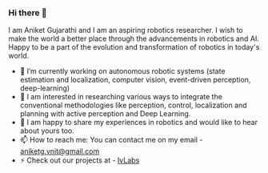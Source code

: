 ### Hi there 👋

<!--
**Aniket-Gujarathi/Aniket-Gujarathi** is a ✨ _special_ ✨ repository because its `README.md` (this file) appears on your GitHub profile.

Here are some ideas to get you started:

- 🔭 I’m currently working on ...
- 🌱 I’m currently learning ...
- 👯 I’m looking to collaborate on ...
- 🤔 I’m looking for help with ...
- 💬 Ask me about ...
- 📫 How to reach me: ...
- 😄 Pronouns: ...
- ⚡ Fun fact: ...
-->
I am Aniket Gujarathi and I am an aspiring robotics researcher. I wish to make the world a better place through the advancements in robotics and AI. Happy to be a part of the evolution and transformation of robotics in today's world.
- 🔭 I’m currently working on autonomous robotic systems (state estimation and localization, computer vision, event-driven perception, deep-learning)
- 🌱 I am interested in researching various ways to integrate the conventional methodologies like perception, control, localization and planning with active perception and Deep Learning.
- 💬 I am happy to share my experiences in robotics and would like to hear about yours too.
- 📫 How to reach me: You can contact me on my email - aniketg.vnit@gmail.com
- ⚡ Check out our projects at - [IvLabs](https://www.ivlabs.in/)
